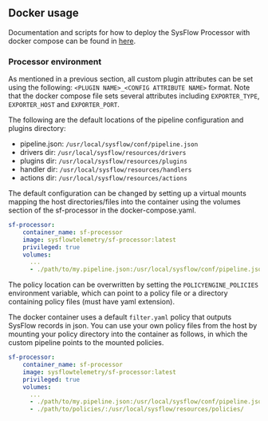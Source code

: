 ## Docker usage

Documentation and scripts for how to deploy the SysFlow Processor with docker compose can be found in [here](https://sysflow.readthedocs.io/en/latest/docker.html). 

### Processor environment

As mentioned in a previous section, all custom plugin attributes can be set using the following: `<PLUGIN NAME>_<CONFIG ATTRIBUTE NAME>` format.  Note that the docker compose file sets several attributes including `EXPORTER_TYPE`, `EXPORTER_HOST` and `EXPORTER_PORT`.

The following are the default locations of the pipeline configuration and plugins directory:

- pipeline.json:  `/usr/local/sysflow/conf/pipeline.json`
- drivers dir: `/usr/local/sysflow/resources/drivers`
- plugins dir: `/usr/local/sysflow/resources/plugins`
- handler dir: `/usr/local/sysflow/resources/handlers`
- actions dir: `/usr/local/sysflow/resources/actions`

The default configuration can be changed by setting up a virtual mounts mapping the host directories/files into the container using the volumes section of the sf-processor in the docker-compose.yaml.

```yaml
sf-processor:
    container_name: sf-processor
    image: sysflowtelemetry/sf-processor:latest
    privileged: true
    volumes:
      ...
      - ./path/to/my.pipeline.json:/usr/local/sysflow/conf/pipeline.json      
```

The policy location can be overwritten by setting the `POLICYENGINE_POLICIES` environment variable, which can point to a policy file or a directory containing policy files (must have yaml extension).

The docker container uses a default `filter.yaml` policy that outputs SysFlow records in json. You can use your own policy files from the host by mounting your policy directory into the container as follows, in which the custom pipeline points to the mounted policies.

```yaml
sf-processor:
    container_name: sf-processor
    image: sysflowtelemetry/sf-processor:latest
    privileged: true
    volumes:  
      ...    
      - ./path/to/my.pipeline.json:/usr/local/sysflow/conf/pipeline.json
      - ./path/to/policies/:/usr/local/sysflow/resources/policies/
```
